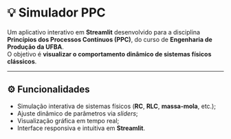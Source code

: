 # 💡 Simulador PPC

Um aplicativo interativo em **Streamlit** desenvolvido para a disciplina **Princípios dos Processos Contínuos (PPC)**, do curso de **Engenharia de Produção da UFBA**.  
O objetivo é **visualizar o comportamento dinâmico de sistemas físicos clássicos**.

---

## ⚙️ Funcionalidades

- Simulação interativa de sistemas físicos (**RC**, **RLC**, **massa-mola**, etc.);
- Ajuste dinâmico de parâmetros via *sliders*;
- Visualização gráfica em tempo real;
- Interface responsiva e intuitiva em **Streamlit**.
